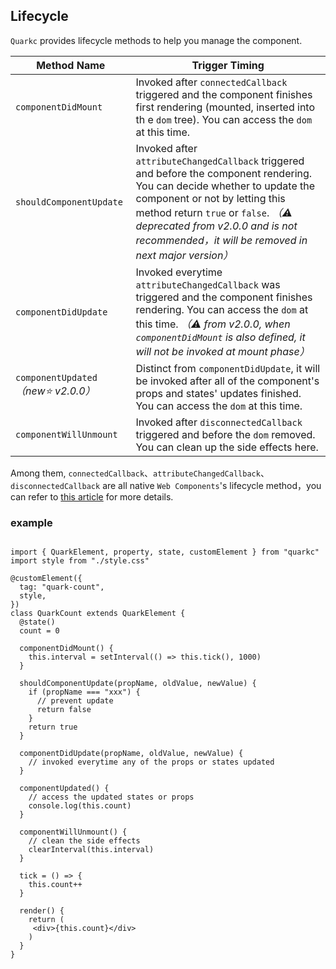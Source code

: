 ## Lifecycle
`Quarkc` provides lifecycle methods to help you manage the component.

| Method Name                          | Trigger Timing                                                                                                                                                                                                                                                                                |
| ------------------------------------ | --------------------------------------------------------------------------------------------------------------------------------------------------------------------------------------------------------------------------------------------------------------------------------------------- |
| `componentDidMount`                  | Invoked after `connectedCallback` triggered and the component finishes first rendering (mounted, inserted into th e `dom` tree). You can access the `dom` at this time.                                                                                                                       |
| `shouldComponentUpdate`              | Invoked after `attributeChangedCallback` triggered and before the component rendering. You can decide whether to update the component or not by letting this method return `true` or `false`. *（⚠️ deprecated from v2.0.0 and is not recommended，it will be removed in next major version）* |
| `componentDidUpdate`                 | Invoked everytime `attributeChangedCallback` was triggered and the component finishes rendering. You can access the `dom` at this time. *（⚠️ from v2.0.0, when `componentDidMount` is also defined, it will not be invoked at mount phase）*                                                  |
| `componentUpdated` *（new⭐️ v2.0.0）* | Distinct from `componentDidUpdate`, it will be invoked after all of the component's props and states' updates finished. You can access the `dom` at this time.                                                                                                                                |
| `componentWillUnmount`               | Invoked after `disconnectedCallback` triggered and before the `dom` removed. You can clean up the side effects here.                                                                                                                                                                          |

Among them, `connectedCallback`、`attributeChangedCallback`、`disconnectedCallback` are all native `Web Components`'s lifecycle method，you can refer to [this article](https://developer.mozilla.org/en-US/docs/Web/Web_Components/Using_custom_elements#using_the_lifecycle_callbacks) for more details.

### example

```tsx

import { QuarkElement, property, state, customElement } from "quarkc"
import style from "./style.css"

@customElement({
  tag: "quark-count",
  style,
})
class QuarkCount extends QuarkElement {
  @state()
  count = 0

  componentDidMount() {
    this.interval = setInterval(() => this.tick(), 1000)
  }

  shouldComponentUpdate(propName, oldValue, newValue) {
    if (propName === "xxx") {
      // prevent update
      return false
    }
    return true
  }

  componentDidUpdate(propName, oldValue, newValue) {
    // invoked everytime any of the props or states updated
  }

  componentUpdated() {
    // access the updated states or props
    console.log(this.count)
  }

  componentWillUnmount() {
    // clean the side effects
    clearInterval(this.interval)
  }

  tick = () => {
    this.count++
  }

  render() {
    return (
     <div>{this.count}</div>
    )
  }
}

```